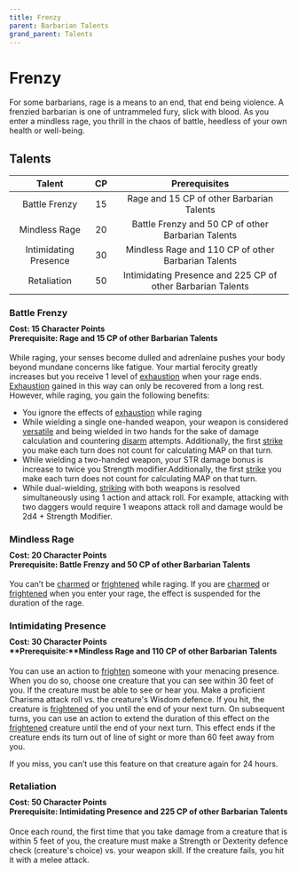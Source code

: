```yaml
---
title: Frenzy
parent: Barbarian Talents
grand_parent: Talents
---
```


# Frenzy
For some barbarians, rage is a means to an end, that end being violence. A frenzied barbarian is one of untrammeled fury, slick with blood. As you enter a mindless rage, you thrill in the chaos of battle, heedless of your own health or well-being.

## Talents

| Talent | CP | Prerequisites |
|:------:|:--:|:-------------:|
| Battle Frenzy | 15 | Rage and 15 CP of other Barbarian Talents |
| Mindless Rage | 20 | Battle Frenzy and 50 CP of other Barbarian Talents |
| Intimidating Presence | 30 | Mindless Rage and 110 CP of other Barbarian Talents |
| Retaliation | 50 | Intimidating Presence and 225 CP of other Barbarian Talents |

### Battle Frenzy

<div style="margin-top:-10px;"></div>

#### **Cost:** 15 Character Points<br>**Prerequisite:** Rage and 15 CP of other Barbarian Talents
While raging, your senses become dulled and adrenlaine pushes your body beyond mundane concerns like fatigue. Your martial ferocity greatly increases but you receive 1 level of [exhaustion](https://stormchaserroleplaying.com/stormchaserRPG/Conditions/Exhaustion/) when your rage ends. [Exhaustion](https://stormchaserroleplaying.com/stormchaserRPG/Conditions/Exhaustion/) gained in this way can only be recovered from a long rest. However, while raging, you gain the following benefits:

* You ignore the effects of [exhaustion](https://stormchaserroleplaying.com/stormchaserRPG/Conditions/Exhaustion/) while raging
* While wielding a single one-handed weapon, your weapon is considered [versatile](https://stormchaserroleplaying.com/stormchaserRPG/Equipment/Weapons/Glossary/#versatile) and being wielded in two hands for the sake of damage calculation and countering [disarm](https://stormchaserroleplaying.com/stormchaserRPG/Combat/Melee/Disarm/) attempts. Additionally, the first [strike](https://stormchaserroleplaying.com/stormchaserRPG/Combat/Actions/Strike/) you make each turn does not count for calculating MAP on that turn.
* While wielding a two-handed weapon, your STR damage bonus is increase to twice you Strength modifier.Additionally, the first [strike](https://stormchaserroleplaying.com/stormchaserRPG/Combat/Actions/Strike/) you make each turn does not count for calculating MAP on that turn.
* While dual-wielding, [striking](https://stormchaserroleplaying.com/stormchaserRPG/Combat/Actions/Strike/) with both weapons is resolved simultaneously using 1 action and attack roll. For example, attacking with two daggers would require 1 weapons attack roll and damage would be 2d4 + Strength Modifier.

### Mindless Rage

<div style="margin-top:-10px;"></div>

#### **Cost:** 20 Character Points<br>**Prerequisite:** Battle Frenzy and 50 CP of other Barbarian Talents
You can’t be [charmed](https://stormchaserroleplaying.com/stormchaserRPG/Conditions/Charmed/) or [frightened](https://stormchaserroleplaying.com/stormchaserRPG/Conditions/Frightened/) while raging. If you are [charmed](https://stormchaserroleplaying.com/stormchaserRPG/Conditions/Charmed/) or [frightened](https://stormchaserroleplaying.com/stormchaserRPG/Conditions/Frightened/) when you enter your rage, the effect is suspended for the duration of the rage.

### Intimidating Presence

<div style="margin-top:-10px;"></div>

#### **Cost:** 30 Character Points<br>**Prerequisite:**Mindless Rage and 110 CP of other Barbarian Talents
You can use an action to [frighten](https://stormchaserroleplaying.com/stormchaserRPG/Conditions/Frightened/) someone with your menacing presence. When you do so, choose one creature that you can see within 30 feet of you. If the creature must be able to see or hear you. Make a proficient Charisma attack roll vs. the creature's Wisdom defence. If you hit, the creature is [frightened](https://stormchaserroleplaying.com/stormchaserRPG/Conditions/Frightened/) of you until the end of your next turn. On subsequent turns, you can use an action to extend the duration of this effect on the [frightened](https://stormchaserroleplaying.com/stormchaserRPG/Conditions/Frightened/) creature until the end of your next turn. This effect ends if the creature ends its turn out of line of sight or more than 60 feet away from you.

If you miss, you can’t use this feature on that creature again for 24 hours.

### Retaliation

<div style="margin-top:-10px;"></div>

#### **Cost:** 50 Character Points<br>**Prerequisite:** Intimidating Presence and 225 CP of other Barbarian Talents
Once each round, the first time that you take damage from a creature that is within 5 feet of you, the creature must make a Strength or Dexterity defence check (creature's choice) vs. your weapon skill. If the creature fails, you hit it with a melee attack.
